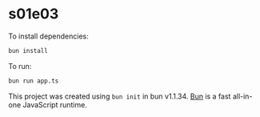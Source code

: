 # s01e03

To install dependencies:

```bash
bun install
```

To run:

```bash
bun run app.ts
```

This project was created using `bun init` in bun v1.1.34. [Bun](https://bun.sh) is a fast all-in-one JavaScript runtime.
